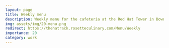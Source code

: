```yaml
---
layout: page
title: Weekly menu
description: Weekly menu for the cafeteria at the Red Hat Tower in Downtown Raleigh.
img: assets/img/20-menu.png
redirect: https://thehatrack.rosetteculinary.com/Menu/Weekly
importance: 20
category: work
---
```

